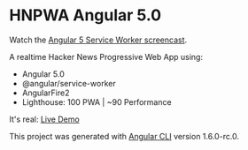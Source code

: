 # HNPWA Angular 5.0

Watch the [Angular 5 Service Worker screencast](https://angularfirebase.com/lessons/hnpwa-angular-5-progressive-web-app-service-worker-tutorial/). 

A realtime Hacker News Progressive Web App using: 

- Angular 5.0 
- @angular/service-worker 
- AngularFire2
- Lighthouse: 100 PWA  | ~90 Performance

It's real: [Live Demo](https://hnpwa-cbf63.firebaseapp.com/)

This project was generated with [Angular CLI](https://github.com/angular/angular-cli) version 1.6.0-rc.0.
